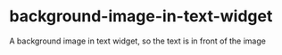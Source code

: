 # background-image-in-text-widget
A background image in text widget, so the text is in front of the image
